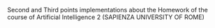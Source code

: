 Second and Third points implementations about the Homework of the course of Artificial Intelligence 2 (SAPIENZA UNIVERSITY OF ROME)
